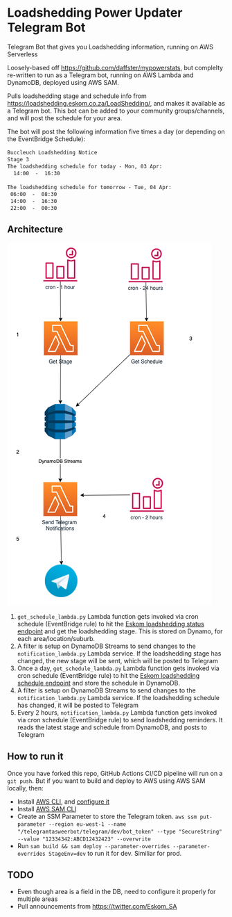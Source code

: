 # Loadshedding Power Updater Telegram Bot
Telegram Bot that gives you Loadshedding information, running on AWS Serverless

Loosely-based off https://github.com/daffster/mypowerstats, but complelty re-written to run as a Telegram bot, running on AWS Lambda and DynamoDB, deployed using AWS SAM.

Pulls loadshedding stage and schedule info from https://loadshedding.eskom.co.za/LoadShedding/, and makes it available as a Telegram bot. This bot can be added to your community groups/channels, and will post the schedule for your area.

The bot will post the following information five times a day (or depending on the EventBridge Schedule):
```
Buccleuch Loadshedding Notice 
Stage 3  
The loadshedding schedule for today - Mon, 03 Apr: 
  14:00  -  16:30
  
The loadshedding schedule for tomorrow - Tue, 04 Apr: 
 06:00  -  08:30
 14:00  -  16:30
 22:00  -  00:30

```

## Architecture 
![architecture](docs/Architecture.png)

1. `get_schedule_lambda.py` Lambda function gets invoked via cron schedule (EventBridge rule) to hit the [Eskom loadshedding status endpoint](https://loadshedding.eskom.co.za/LoadShedding/GetStatus) and get the loadshedding stage. This is stored on Dynamo, for each area/location/suburb.
2. A filter is setup on DynamoDB Streams to send changes to the `notification_lambda.py` Lambda service. If the loadshedding stage has changed, the new stage will be sent, which will be posted to Telegram
3. Once a day, `get_schedule_lambda.py` Lambda function gets invoked via cron schedule (EventBridge rule) to hit the [Eskom loadshedding schedule endpoint](https://loadshedding.eskom.co.za/LoadShedding/GetScheduleM) and store the schedule in DynamoDB. 
4. A filter is setup on DynamoDB Streams to send changes to the `notification_lambda.py` Lambda service. If the loadshedding schedule has changed, it will be posted to Telegram
5. Every 2 hours, `notification_lambda.py` Lambda function gets invoked via cron schedule (EventBridge rule) to send loadshedding reminders. It reads the latest stage and schedule from DynamoDB, and posts to Telegram

## How to run it
Once you have forked this repo, GitHub Actions CI/CD pipeline will run on a `git push`. But if you want to build and deploy to AWS using AWS SAM locally, then:

- Install [AWS CLI](https://docs.aws.amazon.com/cli/latest/userguide/install-cliv2.html), and  [configure it](https://docs.aws.amazon.com/cli/latest/userguide/cli-configure-quickstart.html#cli-configure-quickstart-config)
- Install [AWS SAM CLI](https://docs.aws.amazon.com/serverless-application-model/latest/developerguide/serverless-sam-cli-install.html)
- Create an SSM Parameter to store the Telegram token. `aws ssm put-parameter --region eu-west-1 --name "/telegramtasweerbot/telegram/dev/bot_token" --type "SecureString" --value "12334342:ABCD12432423" --overwrite`
- Run `sam build && sam deploy --parameter-overrides --parameter-overrides StageEnv=dev` to run it for dev. Similiar for prod.


## TODO

- Even though area is a field in the DB, need to configure it properly for multiple areas
- Pull announcements from https://twitter.com/Eskom_SA

